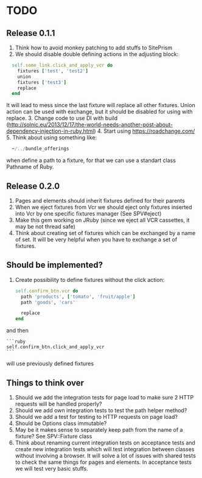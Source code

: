 # TODO

## Release 0.1.1

1. Think how to avoid monkey patching to add stuffs to SitePrism
2. We should disable double defining actions in the adjusting block:

  ```ruby
    self.some_link.click_and_apply_vcr do
      fixtures ['test', 'test2']
      union
      fixtures ['test3']
      replace
    end
  ```

It will lead to mess since the last fixture will replace all other fixtures. Union action can be used with exchange, but it should be disabled for using with replace.
3. Change code to use DI with build (http://solnic.eu/2013/12/17/the-world-needs-another-post-about-dependency-injection-in-ruby.html)
4. Start using https://roadchange.com/
5. Think about using something like:

  ```ruby
    ~/../bundle_offerings
  ```

when define a path to a fixture, for that we can use a standart class Pathname of Ruby.

## Release 0.2.0

1. Pages and elements should inherit fixtures defined for their parents
2. When we eject fixtures from Vcr we should eject only fixtures inserted into Vcr by one specific fixtures manager (See SPV#eject)
3. Make this gem working on JRuby (since we eject all VCR cassettes, it may be not thread safe)
4. Think about creating set of fixtures which can be exchanged by a name of set. It will be very helpful when you have to exchange a set of fixtures.

## Should be implemented?

1. Create possibility to define fixtures without the click action:

    ```ruby
    self.confirm_btn.vcr do
      path 'products', ['tomato', 'fruit/apple']
      path 'goods', 'cars'

      replace
    end
    ```

  and then

    ```ruby
    self.confirm_btn.click_and_apply_vcr
    ```

  will use previously defined fixtures


## Things to think over

1. Should we add the integration tests for page load to make sure 2 HTTP requests will be handled properly?
2. Should we add own integration tests to test the path helper method?
3. Should we add a test for testing to HTTP requests on page load?
4. Should be Options class immutable?
5. May be it makes sense to separately keep path from the name of a fixture? See SPV::Fixture class
6. Think about renaming current integration tests on acceptance tests and create new integration tests which will test integration between classes without involving a browser. It will solve a lot of issues with shared tests to check the same things for pages and elements. In acceptance tests we will test very basic stuffs.

